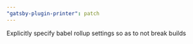 ```yaml
---
"gatsby-plugin-printer": patch
---
```


Explicitly specify babel rollup settings so as to not break builds
